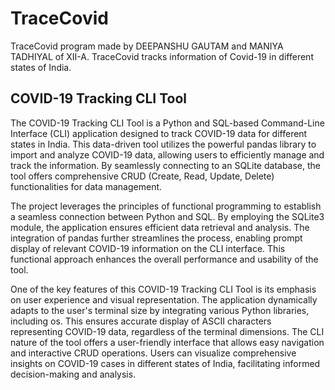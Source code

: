 # TraceCovid
TraceCovid program made by DEEPANSHU GAUTAM and MANIYA TADHIYAL of XII-A.
TraceCovid tracks information of Covid-19 in different states of India.

## COVID-19 Tracking CLI Tool

The COVID-19 Tracking CLI Tool is a Python and SQL-based Command-Line Interface (CLI) application designed to track COVID-19 data for different states in India. This data-driven tool utilizes the powerful pandas library to import and analyze COVID-19 data, allowing users to efficiently manage and track the information. By seamlessly connecting to an SQLite database, the tool offers comprehensive CRUD (Create, Read, Update, Delete) functionalities for data management.

The project leverages the principles of functional programming to establish a seamless connection between Python and SQL. By employing the SQLite3 module, the application ensures efficient data retrieval and analysis. The integration of pandas further streamlines the process, enabling prompt display of relevant COVID-19 information on the CLI interface. This functional approach enhances the overall performance and usability of the tool.

One of the key features of this COVID-19 Tracking CLI Tool is its emphasis on user experience and visual representation. The application dynamically adapts to the user's terminal size by integrating various Python libraries, including os. This ensures accurate display of ASCII characters representing COVID-19 data, regardless of the terminal dimensions. The CLI nature of the tool offers a user-friendly interface that allows easy navigation and interactive CRUD operations. Users can visualize comprehensive insights on COVID-19 cases in different states of India, facilitating informed decision-making and analysis.
